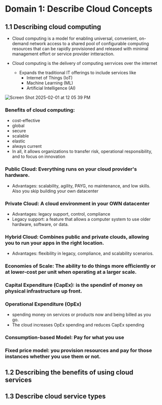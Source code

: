 # Domain 1: Describe Cloud Concepts
## 1.1 Describing cloud computing
- Cloud computing is a model for enabling universal, convenient, on-demand network access to a shared pool of configurable computing resources that can be rapidly provisioned and released with minimal management effort or service provider intteraction.

- Cloud computing is the delivery of computing serrvices over the internet
  - Expands the traditional IT offerings to include services like
     - Internet of Things (IoT)
     - Machine Learning (ML)
     - Artificial Intelligence (AI)
   
![Screen Shot 2025-02-01 at 12 05 39 PM](https://github.com/user-attachments/assets/63ad9aad-9316-4089-bc63-ab82cb6f9f58)

### Benefits of cloud computing: 
- cost-effective
- global
- secure
- scalable
- elastic
- always current
- In all, it allows organizations to transfer risk, operational responsibility, and to focus on innovation

### Public Cloud: Everything runs on your cloud provider's hardware.
  - Advantages: scalability, agility, PAYG, no maintenance, and low skills. Also you skip building your own datacenter
### Private Cloud: A cloud environment in your OWN datacenter
  - Advantages: legacy support, control, compliance
  - Legacy support: a feature that allows a computer system to use older hardware, software, or data.
### Hybrid Cloud: Combines public and private clouds, allowing you to run your apps in the right location.
  - Advantages: flexibility in legacy, compliance, and scalability scenarios.
### Economies of Scale: The ability to do things more efficiently or at lower-cost per unit when operating at a larger scale.
### Capital Expenditure (CapEx): is the spendinf of money on physical infrastructure up front.
### Operational Expenditure (OpEx)
  - spending money on services or products now and being billed as you go.
  - The cloud increases OpEx spending and reduces CapEx spending
### Consumption-based Model: Pay for what you use
### Fixed price model: you provision resources and pay for those instances whether you use them or not. 


       
## 1.2 Describing the benefits of using cloud services


## 1.3 Describe cloud service types
